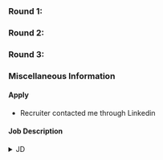 ### Round 1: 

### Round 2: 


### Round 3: 


### Miscellaneous Information
#### Apply
* Recruiter contacted me through Linkedin

#### Job Description
<details><summary>JD</summary>

 </details>